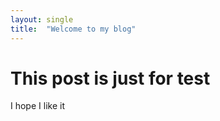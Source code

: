```yaml
---
layout: single
title:  "Welcome to my blog"
---
```


# This post is just for test

I hope I like it

